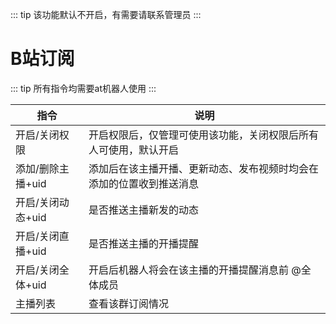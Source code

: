 ::: tip
该功能默认不开启，有需要请联系管理员
:::

# B站订阅
::: tip
所有指令均需要at机器人使用
:::

|指令 |说明|
|-----|-----|
|开启/关闭权限|开启权限后，仅管理可使用该功能，关闭权限后所有人可使用，默认开启|
|添加/删除主播+uid|添加后在该主播开播、更新动态、发布视频时均会在添加的位置收到推送消息|
|开启/关闭动态+uid|是否推送主播新发的动态|
|开启/关闭直播+uid|是否推送主播的开播提醒|
|开启/关闭全体+uid|开启后机器人将会在该主播的开播提醒消息前 @全体成员|
|主播列表|查看该群订阅情况|